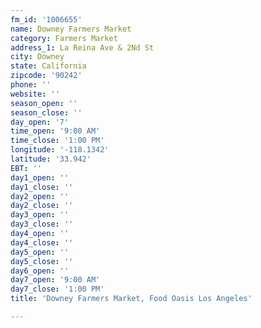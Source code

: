 ```yaml
---
fm_id: '1006655'
name: Downey Farmers Market
category: Farmers Market
address_1: La Reina Ave & 2Nd St
city: Downey
state: California
zipcode: '90242'
phone: ''
website: ''
season_open: ''
season_close: ''
day_open: '7'
time_open: '9:00 AM'
time_close: '1:00 PM'
longitude: '-118.1342'
latitude: '33.942'
EBT: ''
day1_open: ''
day1_close: ''
day2_open: ''
day2_close: ''
day3_open: ''
day3_close: ''
day4_open: ''
day4_close: ''
day5_open: ''
day5_close: ''
day6_open: ''
day7_open: '9:00 AM'
day7_close: '1:00 PM'
title: 'Downey Farmers Market, Food Oasis Los Angeles'

---
```

